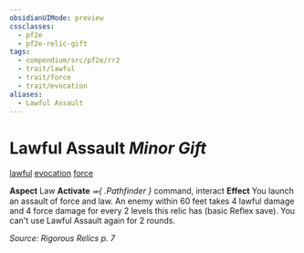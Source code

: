 ```yaml
---
obsidianUIMode: preview
cssclasses:
  - pf2e
  - pf2e-relic-gift
tags:
  - compendium/src/pf2e/rr2
  - trait/lawful
  - trait/force
  - trait/evocation
aliases:
  - Lawful Assault
---
```

# Lawful Assault *Minor Gift*  
[lawful](rules/traits/lawful.md "Lawful Item Trait")  [evocation](rules/traits/evocation.md "Evocation Item Trait")  [force](rules/traits/force.md "Force Item Trait")  

**Aspect** Law
**Activate** *⬺{ .Pathfinder }*  command, interact
**Effect** You launch an assault of force and law. An enemy within 60 feet takes 4 lawful damage and 4 force damage for every 2 levels this relic has (basic Reflex save). You can't use Lawful Assault again for 2 rounds.

*Source: Rigorous Relics p. 7*  